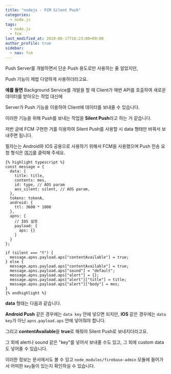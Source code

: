 ```yaml
---
title: "nodejs - FCM Silent Push"
categories: 
  - node.js
tags:
  - node.js
  - fcm
last_modified_at: 2019-08-17T16:23:00+09:00
author_profile: true
sidebar:
  - nav: fcm
---
```

Push Server를 개발하면서 단순 Push 용도로만 사용하는 줄 알았지만,

Push 기능이 제법 다양하게 사용하더라고요.

**예를 들면** Background Service를 개발을 할 때 Client가 매번 API를 호출하여 새로운 데이터를 받아오는 작업 대신에 

Server가 Push 기능을 이용하여 Client에 데이터를 보내줄 수 있습니다. 

이러한 기능을 위해 Push를 보내는 작업을 **Silent Push**라고 하는 거 같습니다.

저번 글에 FCM 구현한 거를 이용하여 Silent Push를 사용할 시 data 형태만 바꿔서 보내주면 됩니다.

필자는는 Android와 IOS 공용으로 사용하기 위해서 FCM을 사용했으며 Push 전송 요청 형식은 [여기](https://firebase.google.com/docs/cloud-messaging/send-message)를 클릭해 주세요.

    {% highlight typescript %}
    const message = {
      data: {
        title: title,
        contents: mes,
        id: type, // AOS param
        aos_silent: silent, // AOS param,
      },
      tokens: tokenA,
      android: {
        ttl: 3600 * 1000
      },
      apns: {
        // IOS 설정
        payload: {
          aps: {}
        }
      }
    };

    if (silent === "Y") {
      message.apns.payload.aps["contentAvailable"] = true;
    } else {
      message.apns.payload.aps["contentAvailable"] = true;
      message.apns.payload.aps["sound"] = "default";
      message.apns.payload.aps["alert"] = {};
      message.apns.payload.aps["alert"]["title"] = title;
      message.apns.payload.aps["alert"]["body"] = mes;
    }    
    {% endhighlight %}

**data** 형태는 다음과 같습니다.

**Android Push** 같은 경우에는 `data key` 안에 넣으면 되지만, **IOS** 같은 경우에는 `data key`가 아닌 `apns.payload.aps` 안에 넣어줘야 합니다.

그리고 **contentAvailable**을 **true**로 해줘야 Silent Push로 보내지더라고요.

그 외에 alert나 sound 같은 "key"를 넣어서 보내줄 수도 있고, 그 외에 custom data도 넣어줄 수 있습니다.

이러한 정보는 문서에서도 볼 수 있고 `node_modules/firebase-admin` 모듈에 들어가서 어떠한 `key`들이 있는지 확인하실 수 있습니다.
